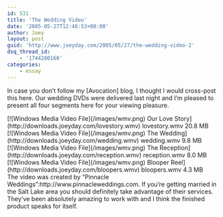 ```yaml
---
id: 531
title: 'The Wedding Video'
date: '2005-05-27T12:48:53+00:00'
author: Joey
layout: post
guid: 'http://www.joeyday.com/2005/05/27/the-wedding-video-2'
dsq_thread_id:
    - '1744280160'
categories:
    - essay
---
```


In case you don’t follow my \[Avocation\] blog, I thought I would cross-post this here. Our wedding DVDs were delivered last night and I’m pleased to present all four segments here for your viewing pleasure.

<div class="filetile">[![Windows Media Video File](/images/wmv.png) Our Love Story](http://downloads.joeyday.com/lovestory.wmv)  
lovestory.wmv  
20.8 MB</div><div class="filetile">[![Windows Media Video File](/images/wmv.png) The Wedding](http://downloads.joeyday.com/wedding.wmv)  
wedding.wmv  
9.8 MB</div><div class="filetile">[![Windows Media Video File](/images/wmv.png) The Reception](http://downloads.joeyday.com/reception.wmv)  
reception.wmv  
8.0 MB</div><div class="filetile">[![Windows Media Video File](/images/wmv.png) Blooper Reel](http://downloads.joeyday.com/bloopers.wmv)  
bloopers.wmv  
4.3 MB</div>The video was created by “Pinnacle Weddings”:http://www.pinnacleweddings.com. If you’re getting married in the Salt Lake area you should definitely take advantage of their services. They’ve been absolutely amazing to work with and I think the finished product speaks for itself.